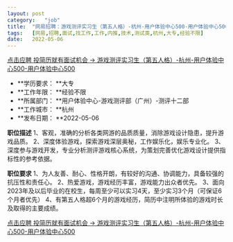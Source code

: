 ```yaml
---
layout:	post
category:	"job"
title:	"网易招聘：游戏测评实习生（第五人格）-杭州-用户体验中心500-用户体验中心500-技术-测试类-杭州大专经验不限"
tags:	[网易,招聘,面试,找工作,工作,内推,技术,测试类,杭州,大专,经验不限]
date:	2022-05-06
---
```


[点击应聘 投简历就有面试机会 -> 游戏测评实习生（第五人格）-杭州-用户体验中心500-用户体验中心500](http://mobile.bole.netease.com/bole/boleDetail?id=40039&employeeId=346f03c3cda5f04c&key=all)



- **学历要求： **大专
- **工作年限： **经验不限
- **所属部门： **用户体验中心-游戏测评部（广州）-测评十二部
- **工作城市： **杭州
- **发布日期： **2022-05-06



**职位描述**
1、客观，准确的分析各类网游的品质质量，消除游戏设计隐患，提升游戏品质。
2、深度体验游戏，探索游戏深层奥秘，工作娱乐化，娱乐专业化。
3、深度参与游戏开发，专业分析测评游戏核心系统，为策划完善优化游戏设计提供指标性的参考依据。



**职位要求**
1、为人友善、耐心、性格开朗，有较好的沟通、协调能力，具备较强的抗压性和责任心。
2、热爱游戏，游戏经历丰富，游戏能力出众者优先。
3、面向2023年及以后毕业的在校生，每周至少可以实习4天，至少实习3个月（可保证6个月者优先）
4、有第五人格超6个月的游戏经历，简历中注明所体验的游戏时长及取得的主要成绩。



[点击应聘 投简历就有面试机会 -> 游戏测评实习生（第五人格）-杭州-用户体验中心500-用户体验中心500](http://mobile.bole.netease.com/bole/boleDetail?id=40039&employeeId=346f03c3cda5f04c&key=all)